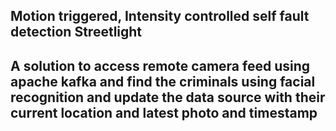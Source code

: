 ## Motion triggered, Intensity controlled self fault detection Streetlight


## A solution to access remote camera feed using apache kafka and find the criminals using facial recognition and update the data source with their current location and latest photo and timestamp
